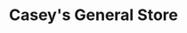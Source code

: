 ---
title: "Casey's General Store"
url: /springfield/caseys-general-store-east-ridge-avenue/
shop: convenience
---